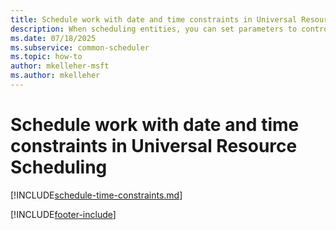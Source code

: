 ```yaml
---
title: Schedule work with date and time constraints in Universal Resource Scheduling
description: When scheduling entities, you can set parameters to control when the requirement is booked. Learn how to do this by entering date and time values on the form.
ms.date: 07/18/2025
ms.subservice: common-scheduler
ms.topic: how-to
author: mkelleher-msft
ms.author: mkelleher
---
```


# Schedule work with date and time constraints in Universal Resource Scheduling

[!INCLUDE[schedule-time-constraints.md](../shared/urs/schedule-time-constraints.md)]

[!INCLUDE[footer-include](../includes/footer-banner.md)]
